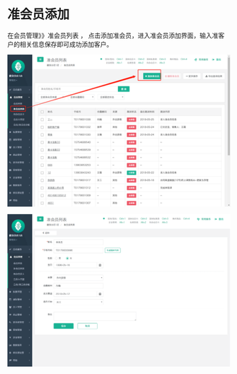 # 准会员添加

在会员管理》》准会员列表 ， 点击添加准会员，进入准会员添加界面，输入准客户的相关信息保存即可成功添加客户。

![](../.gitbook/assets/1%20%2825%29.png)

![](../.gitbook/assets/2%20%2817%29.png)

